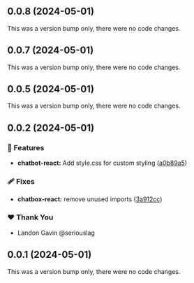 ## 0.0.8 (2024-05-01)

This was a version bump only, there were no code changes.

## 0.0.7 (2024-05-01)

This was a version bump only, there were no code changes.

## 0.0.5 (2024-05-01)

This was a version bump only, there were no code changes.

## 0.0.2 (2024-05-01)


### 🚀 Features

- **chatbot-react:** Add style.css for custom styling ([a0b89a5](https://github.com/seriouslag/ui-chatbot-monorepo/commit/a0b89a5))

### 🩹 Fixes

- **chatbox-react:** remove unused imports ([3a912cc](https://github.com/seriouslag/ui-chatbot-monorepo/commit/3a912cc))

### ❤️  Thank You

- Landon Gavin @seriouslag

## 0.0.1 (2024-05-01)

This was a version bump only, there were no code changes.
